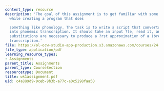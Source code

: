 ```yaml
---
content_type: resource
description: 'The goal of this assignment is to get familiar with some Perl syntax,
  while creating a program that does

  something like phonology. The task is to write a script that converts Italian orthography
  into phonemic transcription. It should take an input ?le, read it, and perform whatever
  substitutions are necessary to produce a ?rst approximation of a (broad) phonemic
  transcription.'
file: https://ol-ocw-studio-app-production.s3.amazonaws.com/courses/24-964-topics-in-phonology-fall-2004/c4a889d99ceb9b3ba77ca0c5298faa58_wk1assignment.pdf
file_type: application/pdf
learning_resource_types:
- Assignments
parent_title: Assignments
parent_type: CourseSection
resourcetype: Document
title: wk1assignment.pdf
uid: c4a889d9-9ceb-9b3b-a77c-a0c5298faa58
---
```

